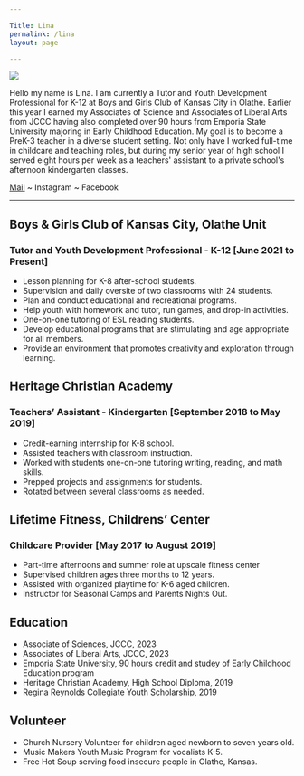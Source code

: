 ```yaml
---

Title: Lina
permalink: /lina
layout: page

---
```


![](assets/images/lina-photo.jpg)

Hello my name is Lina. I am currently a Tutor and Youth Development Professional for K-12 at Boys and Girls Club of Kansas City in Olathe. Earlier this year I earned my Associates of Science and Associates of Liberal Arts from JCCC having also completed over 90 hours from Emporia State University majoring in Early Childhood Education. My goal is to become a PreK-3 teacher in a diverse student setting. Not only have I worked full-time in childcare and teaching roles, but during my senior year of high school I served eight hours per week as a teachers' assistant to a private school's afternoon kindergarten classes. 

<a href="mailto:lina@mccamon.ong">Mail</a> ~ Instagram ~ Facebook

***

## Boys & Girls Club of Kansas City, Olathe Unit
### Tutor and Youth Development Professional - K-12  [June 2021 to Present]
- Lesson planning for K-8 after-school students.
- Supervision and daily oversite of two classrooms with 24 students.
- Plan and conduct educational and recreational programs.
- Help youth with homework and tutor, run games, and drop-in activities.
- One-on-one tutoring of ESL reading students.
- Develop educational programs that are stimulating and age appropriate for all members.
- Provide an environment that promotes creativity and exploration through learning.

## Heritage Christian Academy
### Teachers’ Assistant - Kindergarten  [September 2018 to May 2019]
- Credit-earning internship for K-8 school.
- Assisted teachers with classroom instruction.
- Worked with students one-on-one tutoring writing, reading, and math skills.
- Prepped projects and assignments for students.
- Rotated between several classrooms as needed.

## Lifetime Fitness, Childrens’ Center 
### Childcare Provider [May 2017 to August 2019]

- Part-time afternoons and summer role at upscale fitness center
- Supervised children ages three months to 12 years.
- Assisted with organized playtime for K-6 aged children.
- Instructor for Seasonal Camps and Parents Nights Out.

## Education

- Associate of Sciences, JCCC, 2023
- Associates of Liberal Arts, JCCC, 2023
- Emporia State University, 90 hours credit and studey of Early Childhood Education program
- Heritage Christian Academy, High School Diploma, 2019
- Regina Reynolds Collegiate Youth Scholarship, 2019

## Volunteer

- Church Nursery Volunteer for children aged newborn to seven years old.
- Music Makers Youth Music Program for vocalists K-5.
- Free Hot Soup serving food insecure people in Olathe, Kansas.

